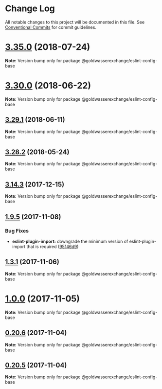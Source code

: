 # Change Log

All notable changes to this project will be documented in this file.
See [Conventional Commits](https://conventionalcommits.org) for commit guidelines.

<a name="3.35.0"></a>
# [3.35.0](https://github.com/goldwasserexchange/javascript/tree/master/packages/eslint-config-base/compare/v3.34.0...v3.35.0) (2018-07-24)




**Note:** Version bump only for package @goldwasserexchange/eslint-config-base

<a name="3.30.0"></a>
# [3.30.0](https://github.com/goldwasserexchange/javascript/tree/master/packages/eslint-config-base/compare/v3.29.1...v3.30.0) (2018-06-22)




**Note:** Version bump only for package @goldwasserexchange/eslint-config-base

<a name="3.29.1"></a>
## [3.29.1](https://github.com/goldwasserexchange/javascript/tree/master/packages/eslint-config-base/compare/v3.29.0...v3.29.1) (2018-06-11)




**Note:** Version bump only for package @goldwasserexchange/eslint-config-base

<a name="3.28.2"></a>
## [3.28.2](https://github.com/goldwasserexchange/javascript/tree/master/packages/eslint-config-base/compare/v3.28.1...v3.28.2) (2018-05-24)




**Note:** Version bump only for package @goldwasserexchange/eslint-config-base

<a name="3.14.3"></a>
## [3.14.3](https://github.com/goldwasserexchange/javascript/tree/master/packages/eslint-config-base/compare/v3.14.2...v3.14.3) (2017-12-15)




**Note:** Version bump only for package @goldwasserexchange/eslint-config-base

<a name="1.9.5"></a>
## [1.9.5](https://github.com/goldwasserexchange/javascript/compare/v1.9.4...v1.9.5) (2017-11-08)


### Bug Fixes

* **eslint-plugin-import:** downgrade the minimum version of eslint-plugin-import that is required ([95146d9](https://github.com/goldwasserexchange/javascript/commit/95146d9))




<a name="1.3.1"></a>
## [1.3.1](https://github.com/goldwasserexchange/javascript/compare/v1.3.0...v1.3.1) (2017-11-06)




**Note:** Version bump only for package @goldwasserexchange/eslint-config-base

<a name="1.0.0"></a>
# [1.0.0](https://github.com/goldwasserexchange/javascript/compare/v0.20.6...v1.0.0) (2017-11-05)




**Note:** Version bump only for package @goldwasserexchange/eslint-config-base

<a name="0.20.6"></a>
## [0.20.6](https://github.com/goldwasserexchange/javascript/compare/v0.20.5...v0.20.6) (2017-11-04)




**Note:** Version bump only for package @goldwasserexchange/eslint-config-base

<a name="0.20.5"></a>
## [0.20.5](https://github.com/goldwasserexchange/javascript/compare/v0.20.4...v0.20.5) (2017-11-04)




**Note:** Version bump only for package @goldwasserexchange/eslint-config-base
